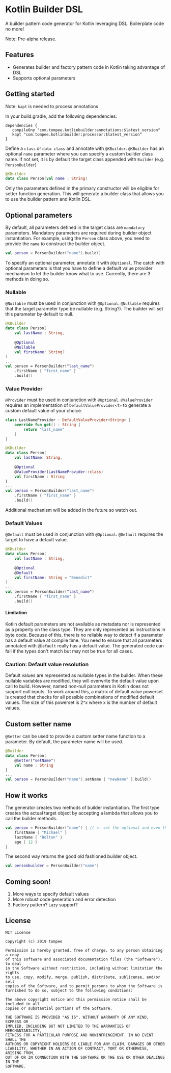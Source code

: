 # Kotlin Builder DSL
A builder pattern code generator for Kotlin leveraging DSL. Boilerplate code no more!

Note: Pre-alpha release.

## Features
- Generates builder and factory pattern code in Kotlin taking advantage of DSL
- Supports optional parameters

## Getting started
Note: `kapt` is needed to process annotations

In your build.gradle, add the following dependencies:

```
dependencies {
   compileOny "com.tompee.kotlinbuilder:annotations:$latest_version"
   kapt "com.tompee.kotlinbuilder:processor:$latest_version"
}
```

Define a `class` or `data class` and annotate with `@KBuilder`. `@KBuilder` has an optional `name` parameter where you can specify a custom builder class name. If not set, it is by default the target class appended with `Builder` (e.g. `PersonBuilder`)
```kotlin
@KBuilder
data class Person(val name : String)
```

Only the parameters defined in the primary constructor will be eligible for setter function generation.
This will generate a builder class that allows you to use the builder pattern and Kotlin DSL.

## Optional parameters
By default, all parameters defined in the target class are `mandatory` parameters. Mandatory parameters are required during builder object instantiation. For example, using the `Person` class above, you need to provide the `name` to construct the builder object.

```kotlin
val person = PersonBuilder("name").build()
```

To specify an optional parameter, annotate it with `@Optional`. The catch with optional parameters is that you have to define a default value provider mechanism to let the builder know what to use. Currently, there are 3 methods in doing so.

### Nullable
`@Nullable` must be used in conjunction with `@Optional`. `@Nullable` requires that the target parameter type be nullable (e.g. String?). The builder will set this parameter by default to null.

```kotlin
@KBuilder
data class Person(
    val lastName : String,
    
    @Optional
    @Nullable
    val firstName: String?
)
...
val person = PersonBuilder("last_name")
    .firstName { "first_name" }
    .build()
```

### Value Provider
`@Provider` must be used in conjunction with `@Optional`. `@ValueProvider` requires an implementation of `DefaultValueProvider<T>` to generate a custom default value of your choice.

```kotlin
class LastNameProvider : DefaultValueProvider<String> {
    override fun get() : String {
        return "last_name"
    } 
}

@KBuilder
data class Person(
    val lastName: String,
    
    @Optional
    @ValueProvider(LastNameProvider::class)
    val firstName : String
)
...
val person = PersonBuilder("last_name")
    .firstName { "first_name" }
    .build()
```

Additional mechanism will be added in the future so watch out.

### Default Values
`@Default` must be used in conjunction with `@Optional`. `@Default` requires the target to have a default value.

```kotlin
@KBuilder
data class Person(
    val lastName : String,
    
    @Optional
    @Default
    val firstName: String = "Benedict"
)
...
val person = PersonBuilder("last_name")
    .firstName { "first_name" }
    .build()
```

#### Limitation
Kotlin default parameters are not available as metadata nor is represented as a property on the class type. They are only represented as instructions in byte code. Because of this, there is no reliable way to detect if a parameter has a default value at compile time. You need to ensure that all parameters annotated with `@Default` really has a default value. The generated code can fail if the types don't match but may not be true for all cases.

### Caution: Default value resolution
Default values are represented as nullable types in the builder. When these nullable variables are modified, they will overwrite the default value upon call to build. However, named non-null parameters in Kotlin does not support null inputs. To work around this, a matrix of default value powerset is created that checks for all possible combinations of modified default values. The size of this powerset is 2^x where x is the number of default values.

## Custom setter name
`@Setter` can be used to provide a custom setter name function to a parameter. By default, the parameter name will be used.

```kotlin
@Builder
data class Person(
    @Setter("setName")
    val name : String
)
...
val person = PersonBuilder("name").setName { "newName" }.build()
```

## How it works
The generator creates two methods of builder instantiation. The first type creates the actual target object by accepting a lambda that allows you to call the builder methods.

```kotlin
val person = PersonBuilder("name") { // <- set the optional and even the override the mandatory parameters
    firstName { "Michael" }
    lastName { "Bolton" }
    age { 12 }
}
```
The second way returns the good old fashioned builder object.
```kotlin
val personbuilder = PersonBuilder("name")
```

## Coming soon!
1. More ways to specify default values
2. More robust code generation and error detection
3. Factory pattern? `Lazy` support?

## License
```
MIT License

Copyright (c) 2019 tompee

Permission is hereby granted, free of charge, to any person obtaining a copy
of this software and associated documentation files (the "Software"), to deal
in the Software without restriction, including without limitation the rights
to use, copy, modify, merge, publish, distribute, sublicense, and/or sell
copies of the Software, and to permit persons to whom the Software is
furnished to do so, subject to the following conditions:

The above copyright notice and this permission notice shall be included in all
copies or substantial portions of the Software.

THE SOFTWARE IS PROVIDED "AS IS", WITHOUT WARRANTY OF ANY KIND, EXPRESS OR
IMPLIED, INCLUDING BUT NOT LIMITED TO THE WARRANTIES OF MERCHANTABILITY,
FITNESS FOR A PARTICULAR PURPOSE AND NONINFRINGEMENT. IN NO EVENT SHALL THE
AUTHORS OR COPYRIGHT HOLDERS BE LIABLE FOR ANY CLAIM, DAMAGES OR OTHER
LIABILITY, WHETHER IN AN ACTION OF CONTRACT, TORT OR OTHERWISE, ARISING FROM,
OUT OF OR IN CONNECTION WITH THE SOFTWARE OR THE USE OR OTHER DEALINGS IN THE
SOFTWARE.
```
